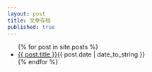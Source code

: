 ```yaml
---
layout: post
title: 文章存档
published: true
---
```

<ul class="posts">
    {% for post in site.posts %}
    <li><a href="{{site.baseurl }}{{ post.url }}">{{ post.title }}</a><span class="date">{{ post.date | date_to_string }}</span></li>
    {% endfor %}
</ul>